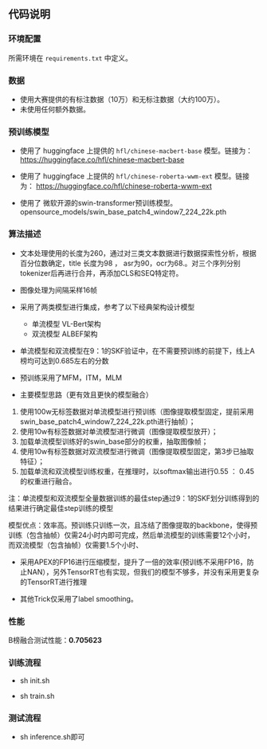 ## 代码说明

### 环境配置

所需环境在 `requirements.txt` 中定义。

### 数据

* 使用大赛提供的有标注数据（10万）和无标注数据（大约100万）。
* 未使用任何额外数据。

### 预训练模型

* 使用了 huggingface 上提供的 `hfl/chinese-macbert-base` 模型。链接为： https://huggingface.co/hfl/chinese-macbert-base

* 使用了 huggingface 上提供的 `hfl/chinese-roberta-wwm-ext` 模型。链接为： https://huggingface.co/hfl/chinese-roberta-wwm-ext

* 使用了 微软开源的swin-transformer预训练模型。 opensource_models/swin_base_patch4_window7_224_22k.pth

### 算法描述

* 文本处理使用的长度为260，通过对三类文本数据进行数据探索性分析，根据百分位数确定，title 长度为98 ， asr为90，ocr为68.。对三个序列分别tokenizer后再进行合并，再添加CLS和SEQ特定符。

* 图像处理为间隔采样16帧

* 采用了两类模型进行集成，参考了以下经典架构设计模型
  * 单流模型 VL-Bert架构 
  * 双流模型 ALBEF架构 

* 单流模型和双流模型在9：1的SKF验证中，在不需要预训练的前提下，线上A榜均可达到0.685左右的分数

* 预训练采用了MFM，ITM，MLM

* 主要模型思路（更有效且更快的模型融合）
1. 使用100w无标签数据对单流模型进行预训练（图像提取模型固定，提前采用swin_base_patch4_window7_224_22k.pth进行抽帧）；
2. 使用10w有标签数据对单流模型进行微调（图像提取模型放开）；
3. 加载单流模型训练好的swin_base部分的权重，抽取图像帧；
4. 使用10w有标签数据对双流模型进行微调（图像提取模型固定，第3步已抽取特征）；
5. 加载单流和双流模型训练权重，在推理时，以softmax输出进行0.55 ： 0.45 的权重进行融合。

注：单流模型和双流模型全量数据训练的最佳step通过9：1的SKF划分训练得到的结果进行确定最佳step训练的模型

模型优点：效率高。预训练只训练一次，且冻结了图像提取的backbone，使得预训练（包含抽帧）仅需24小时内即可完成，然后单流模型的训练需要12个小时，而双流模型（包含抽帧）仅需要1.5个小时、

* 采用APEX的FP16进行压缩模型，提升了一倍的效率(预训练不采用FP16，防止NAN），另外TensorRT也有实现，但我们的模型不够多，并没有采用更复杂的TensorRT进行推理

* 其他Trick仅采用了label smoothing。



### 性能


B榜融合测试性能：**0.705623**



### 训练流程

* sh init.sh

* sh train.sh
  

### 测试流程

* sh inference.sh即可
